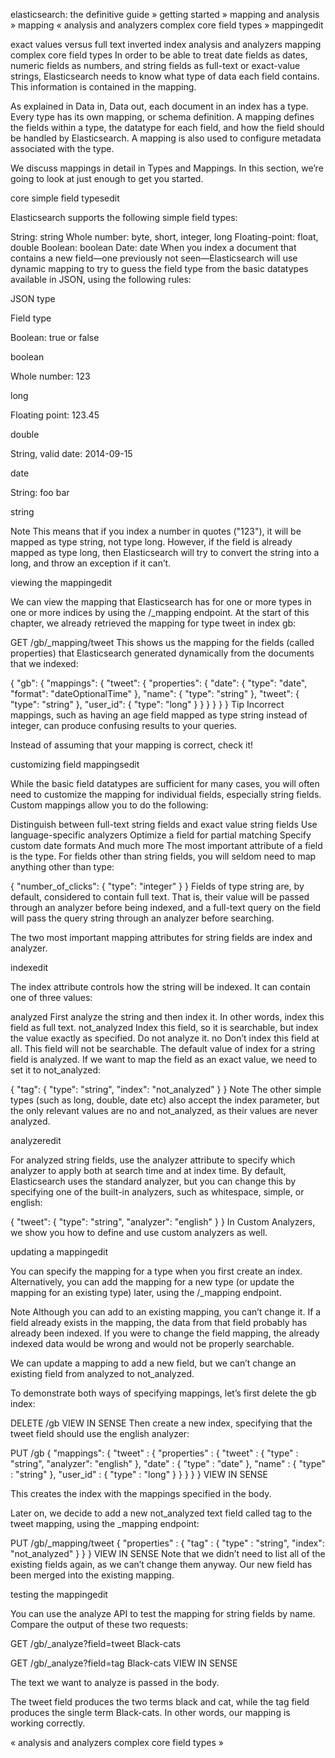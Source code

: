 
elasticsearch: the definitive guide » getting started » mapping and analysis » mapping
«  analysis and analyzers     complex core field types  »
mappingedit

exact values versus full text
inverted index
analysis and analyzers
mapping
complex core field types
In order to be able to treat date fields as dates, numeric fields as numbers, and string fields as full-text or exact-value strings, Elasticsearch needs to know what type of data each field contains. This information is contained in the mapping.

As explained in Data in, Data out, each document in an index has a type. Every type has its own mapping, or schema definition. A mapping defines the fields within a type, the datatype for each field, and how the field should be handled by Elasticsearch. A mapping is also used to configure metadata associated with the type.

We discuss mappings in detail in Types and Mappings. In this section, we’re going to look at just enough to get you started.

core simple field typesedit

Elasticsearch supports the following simple field types:

String: string
Whole number: byte, short, integer, long
Floating-point: float, double
Boolean: boolean
Date: date
When you index a document that contains a new field—one previously not seen—Elasticsearch will use dynamic mapping to try to guess the field type from the basic datatypes available in JSON, using the following rules:

JSON type

Field type

Boolean: true or false

boolean

Whole number: 123

long

Floating point: 123.45

double

String, valid date: 2014-09-15

date

String: foo bar

string

Note
This means that if you index a number in quotes ("123"), it will be mapped as type string, not type long. However, if the field is already mapped as type long, then Elasticsearch will try to convert the string into a long, and throw an exception if it can’t.

viewing the mappingedit

We can view the mapping that Elasticsearch has for one or more types in one or more indices by using the /_mapping endpoint. At the start of this chapter, we already retrieved the mapping for type tweet in index gb:

GET /gb/_mapping/tweet
This shows us the mapping for the fields (called properties) that Elasticsearch generated dynamically from the documents that we indexed:

{
   "gb": {
      "mappings": {
         "tweet": {
            "properties": {
               "date": {
                  "type": "date",
                  "format": "dateOptionalTime"
               },
               "name": {
                  "type": "string"
               },
               "tweet": {
                  "type": "string"
               },
               "user_id": {
                  "type": "long"
               }
            }
         }
      }
   }
}
Tip
Incorrect mappings, such as having an age field mapped as type string instead of integer, can produce confusing results to your queries.

Instead of assuming that your mapping is correct, check it!

customizing field mappingsedit

While the basic field datatypes are sufficient for many cases, you will often need to customize the mapping for individual fields, especially string fields. Custom mappings allow you to do the following:

Distinguish between full-text string fields and exact value string fields
Use language-specific analyzers
Optimize a field for partial matching
Specify custom date formats
And much more
The most important attribute of a field is the type. For fields other than string fields, you will seldom need to map anything other than type:

{
    "number_of_clicks": {
        "type": "integer"
    }
}
Fields of type string are, by default, considered to contain full text. That is, their value will be passed through an analyzer before being indexed, and a full-text query on the field will pass the query string through an analyzer before searching.

The two most important mapping attributes for string fields are index and analyzer.

indexedit

The index attribute controls how the string will be indexed. It can contain one of three values:

analyzed
First analyze the string and then index it. In other words, index this field as full text.
not_analyzed
Index this field, so it is searchable, but index the value exactly as specified. Do not analyze it.
no
Don’t index this field at all. This field will not be searchable.
The default value of index for a string field is analyzed. If we want to map the field as an exact value, we need to set it to not_analyzed:

{
    "tag": {
        "type":     "string",
        "index":    "not_analyzed"
    }
}
Note
The other simple types (such as long, double, date etc) also accept the index parameter, but the only relevant values are no and not_analyzed, as their values are never analyzed.

analyzeredit

For analyzed string fields, use the analyzer attribute to specify which analyzer to apply both at search time and at index time. By default, Elasticsearch uses the standard analyzer, but you can change this by specifying one of the built-in analyzers, such as whitespace, simple, or english:

{
    "tweet": {
        "type":     "string",
        "analyzer": "english"
    }
}
In Custom Analyzers, we show you how to define and use custom analyzers as well.

updating a mappingedit

You can specify the mapping for a type when you first create an index. Alternatively, you can add the mapping for a new type (or update the mapping for an existing type) later, using the /_mapping endpoint.

Note
Although you can add to an existing mapping, you can’t change it. If a field already exists in the mapping, the data from that field probably has already been indexed. If you were to change the field mapping, the already indexed data would be wrong and would not be properly searchable.

We can update a mapping to add a new field, but we can’t change an existing field from analyzed to not_analyzed.

To demonstrate both ways of specifying mappings, let’s first delete the gb index:

DELETE /gb
VIEW IN SENSE
Then create a new index, specifying that the tweet field should use the english analyzer:

PUT /gb 
{
  "mappings": {
    "tweet" : {
      "properties" : {
        "tweet" : {
          "type" :    "string",
          "analyzer": "english"
        },
        "date" : {
          "type" :   "date"
        },
        "name" : {
          "type" :   "string"
        },
        "user_id" : {
          "type" :   "long"
        }
      }
    }
  }
}
VIEW IN SENSE


This creates the index with the mappings specified in the body.

Later on, we decide to add a new not_analyzed text field called tag to the tweet mapping, using the _mapping endpoint:

PUT /gb/_mapping/tweet
{
  "properties" : {
    "tag" : {
      "type" :    "string",
      "index":    "not_analyzed"
    }
  }
}
VIEW IN SENSE
Note that we didn’t need to list all of the existing fields again, as we can’t change them anyway. Our new field has been merged into the existing mapping.

testing the mappingedit

You can use the analyze API to test the mapping for string fields by name. Compare the output of these two requests:

GET /gb/_analyze?field=tweet
Black-cats 

GET /gb/_analyze?field=tag
Black-cats 
VIEW IN SENSE
 

The text we want to analyze is passed in the body.

The tweet field produces the two terms black and cat, while the tag field produces the single term Black-cats. In other words, our mapping is working correctly.

«  analysis and analyzers     complex core field types  »

